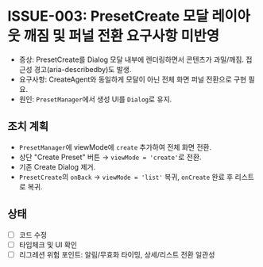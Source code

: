 # ISSUE-003: PresetCreate 모달 레이아웃 깨짐 및 퍼널 전환 요구사항 미반영

- 증상: PresetCreate를 Dialog 모달 내부에 렌더링하면서 콘텐츠가 과밀/깨짐. 접근성 경고(aria-describedby)도 발생.
- 요구사항: CreateAgent와 동일하게 모달이 아닌 전체 화면 퍼널 전환으로 구현 필요.
- 원인: `PresetManager`에서 생성 UI를 `Dialog`로 유지.

## 조치 계획

- `PresetManager`에 viewMode에 `create` 추가하여 전체 화면 전환.
- 상단 "Create Preset" 버튼 → `viewMode = 'create'`로 전환.
- 기존 Create Dialog 제거.
- `PresetCreate`의 `onBack` → `viewMode = 'list'` 복귀, `onCreate` 완료 후 리스트로 복귀.

## 상태

- [ ] 코드 수정
- [ ] 타입체크 및 UI 확인
- [ ] 리그레션 위험 포인트: 알림/무효화 타이밍, 상세/리스트 전환 일관성
